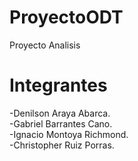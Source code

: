 # ProyectoODT
Proyecto Analisis

# Integrantes
-Denilson Araya Abarca.</br>-Gabriel Barrantes Cano.</br>-Ignacio Montoya Richmond.</br>-Christopher Ruiz Porras.
